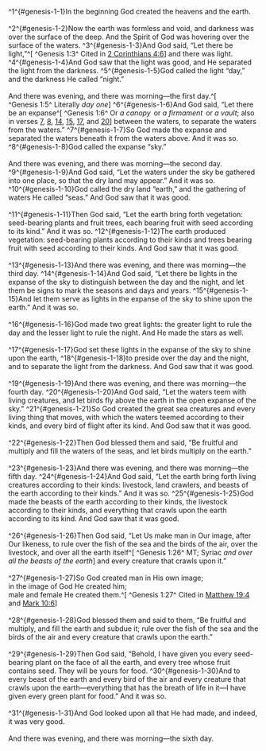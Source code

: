 ^1^{#genesis-1-1}In the beginning God created the heavens and the earth.<br/><br/>
^2^{#genesis-1-2}Now the earth was formless and void, and darkness was over the surface of the deep. And the Spirit of God was hovering over the surface of the waters.
^3^{#genesis-1-3}And God said, “Let there be light,”^[ ^Genesis&nbsp;1:3^ Cited in [2 Corinthians 4:6](/Bible/src/bibles/lightscape/1-corinthians/4#1-corinthians-4-6)] and there was light.
^4^{#genesis-1-4}And God saw that the light was good, and He separated the light from the darkness.
^5^{#genesis-1-5}God called the light “day,” and the darkness He called “night.”<br/><br/>And there was evening, and there was morning—the first day.^[ ^Genesis&nbsp;1:5^ Literally *day one*]
^6^{#genesis-1-6}And God said, “Let there be an expanse^[ ^Genesis&nbsp;1:6^ Or *a canopy*  or *a firmament*  or *a vault*; also in verses [7](#genesis-1-7), [8](#genesis-1-8), [14](#genesis-1-14), [15](#genesis-1-15), [17](#genesis-1-17), and [20](#genesis-1-20)] between the waters, to separate the waters from the waters.”
^7^{#genesis-1-7}So God made the expanse and separated the waters beneath it from the waters above. And it was so.
^8^{#genesis-1-8}God called the expanse “sky.”<br/><br/>And there was evening, and there was morning—the second day.
^9^{#genesis-1-9}And God said, “Let the waters under the sky be gathered into one place, so that the dry land may appear.” And it was so.
^10^{#genesis-1-10}God called the dry land “earth,” and the gathering of waters He called “seas.” And God saw that it was good.<br/><br/>
^11^{#genesis-1-11}Then God said, “Let the earth bring forth vegetation: seed-bearing plants and fruit trees, each bearing fruit with seed according to its kind.” And it was so.
^12^{#genesis-1-12}The earth produced vegetation: seed-bearing plants according to their kinds and trees bearing fruit with seed according to their kinds. And God saw that it was good.<br/><br/>
^13^{#genesis-1-13}And there was evening, and there was morning—the third day.
^14^{#genesis-1-14}And God said, “Let there be lights in the expanse of the sky to distinguish between the day and the night, and let them be signs to mark the seasons and days and years.
^15^{#genesis-1-15}And let them serve as lights in the expanse of the sky to shine upon the earth.” And it was so.<br/><br/>
^16^{#genesis-1-16}God made two great lights: the greater light to rule the day and the lesser light to rule the night. And He made the stars as well.<br/><br/>
^17^{#genesis-1-17}God set these lights in the expanse of the sky to shine upon the earth,
^18^{#genesis-1-18}to preside over the day and the night, and to separate the light from the darkness. And God saw that it was good.<br/><br/>
^19^{#genesis-1-19}And there was evening, and there was morning—the fourth day.
^20^{#genesis-1-20}And God said, “Let the waters teem with living creatures, and let birds fly above the earth in the open expanse of the sky.”
^21^{#genesis-1-21}So God created the great sea creatures and every living thing that moves, with which the waters teemed according to their kinds, and every bird of flight after its kind. And God saw that it was good.<br/><br/>
^22^{#genesis-1-22}Then God blessed them and said, “Be fruitful and multiply and fill the waters of the seas, and let birds multiply on the earth.”<br/><br/>
^23^{#genesis-1-23}And there was evening, and there was morning—the fifth day.
^24^{#genesis-1-24}And God said, “Let the earth bring forth living creatures according to their kinds: livestock, land crawlers, and beasts of the earth according to their kinds.” And it was so.
^25^{#genesis-1-25}God made the beasts of the earth according to their kinds, the livestock according to their kinds, and everything that crawls upon the earth according to its kind. And God saw that it was good.<br/><br/>
^26^{#genesis-1-26}Then God said, “Let Us make man in Our image, after Our likeness, to rule over the fish of the sea and the birds of the air, over the livestock, and over all the earth itself^[ ^Genesis&nbsp;1:26^ MT; Syriac *and over all the beasts of the earth*] and every creature that crawls upon it.”<br/><br/>
^27^{#genesis-1-27}So God created man in His own image;<br/>in the image of God He created him;<br/>male and female He created them.^[ ^Genesis&nbsp;1:27^ Cited in [Matthew 19:4](/Bible/src/bibles/lightscape/matthew/19#matthew-19-4) and [Mark 10:6](/Bible/src/bibles/lightscape/mark/10#mark-10-6)]<br/><br/>
^28^{#genesis-1-28}God blessed them and said to them, “Be fruitful and multiply, and fill the earth and subdue it; rule over the fish of the sea and the birds of the air and every creature that crawls upon the earth.”<br/><br/>
^29^{#genesis-1-29}Then God said, “Behold, I have given you every seed-bearing plant on the face of all the earth, and every tree whose fruit contains seed. They will be yours for food.
^30^{#genesis-1-30}And to every beast of the earth and every bird of the air and every creature that crawls upon the earth—everything that has the breath of life in it—I have given every green plant for food.” And it was so.<br/><br/>
^31^{#genesis-1-31}And God looked upon all that He had made, and indeed, it was very good.<br/><br/>And there was evening, and there was morning—the sixth day.
